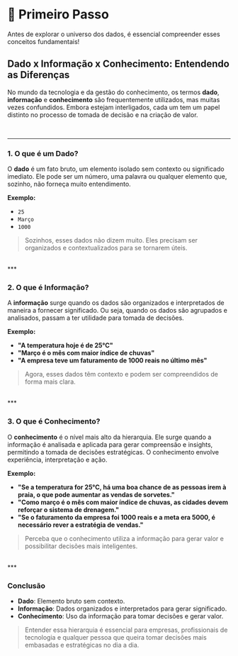 # **👣 Primeiro Passo**

Antes de explorar o universo dos dados, é essencial compreender esses conceitos fundamentais!

##  **Dado x Informação x Conhecimento: Entendendo as Diferenças**  

No mundo da tecnologia e da gestão do conhecimento, os termos **dado**, **informação** e **conhecimento** são frequentemente utilizados, mas muitas vezes confundidos. Embora estejam interligados, cada um tem um papel distinto no processo de tomada de decisão e na criação de valor.  


<br>

***

### **1. O que é um Dado?**  
O **dado** é um fato bruto, um elemento isolado sem contexto ou significado imediato. Ele pode ser um número, uma palavra ou qualquer elemento que, sozinho, não forneça muito entendimento.  

**Exemplo:**  
- `25`  
- `Março`  
- `1000`  

>Sozinhos, esses dados não dizem muito. Eles precisam ser organizados e contextualizados para se tornarem úteis.  

<br>
***

### **2. O que é Informação?**  
A **informação** surge quando os dados são organizados e interpretados de maneira a fornecer significado. Ou seja, quando os dados são agrupados e analisados, passam a ter utilidade para tomada de decisões.  

**Exemplo:**  
- **"A temperatura hoje é de 25°C"**  
- **"Março é o mês com maior índice de chuvas"**  
- **"A empresa teve um faturamento de 1000 reais no último mês"**  

>Agora, esses dados têm contexto e podem ser compreendidos de forma mais clara.  

<br>
***

### **3. O que é Conhecimento?**  
O **conhecimento** é o nível mais alto da hierarquia. Ele surge quando a informação é analisada e aplicada para gerar compreensão e insights, permitindo a tomada de decisões estratégicas. O conhecimento envolve experiência, interpretação e ação.  

**Exemplo:**  
- **"Se a temperatura for 25°C, há uma boa chance de as pessoas irem à praia, o que pode aumentar as vendas de sorvetes."**  
- **"Como março é o mês com maior índice de chuvas, as cidades devem reforçar o sistema de drenagem."**  
- **"Se o faturamento da empresa foi 1000 reais e a meta era 5000, é necessário rever a estratégia de vendas."**  

>Perceba que o conhecimento utiliza a informação para gerar valor e possibilitar decisões mais inteligentes.  

<br>
***

### **Conclusão**  
- **Dado**: Elemento bruto sem contexto.  
- **Informação**: Dados organizados e interpretados para gerar significado.  
- **Conhecimento**: Uso da informação para tomar decisões e gerar valor.  

>Entender essa hierarquia é essencial para empresas, profissionais de tecnologia e qualquer pessoa que queira tomar decisões mais embasadas e estratégicas no dia a dia.  
